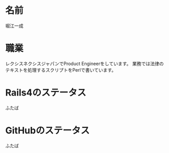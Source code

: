# 名前
堀江一成

# 職業
レクシスネクシスジャパンでProduct Engineerをしています。
業務では法律のテキストを処理するスクリプトをPerlで書いています。

# Rails4のステータス
ふたば

# GitHubのステータス
ふたば

